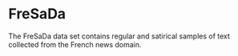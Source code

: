 # FreSaDa
The FreSaDa data set contains regular and satirical samples of text collected from the French news domain.
